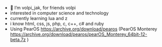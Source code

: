 - 👋 I’m volpi_jak, for friends volpi 
- interested in computer science and technology 
- currently learning  lua and z
- i know html, css, js, php, c, c++, c# and ruby
- Using PearOS https://archive.org/download/pearos (PearOS Monterey https://archive.org/download/pearos/pearOS_Monterey_64bit-12-beta.7z )
